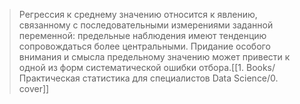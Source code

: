 > Регрессия к среднему значению относится к явлению, связанному с последовательными измерениями заданной переменной: предельные наблюдения имеют тенденцию сопровождаться более центральными. Придание особого внимания и смысла предельному значению может привести к одной из форм систематической ошибки отбора.[[1. Books/Практическая статистика для специалистов Data Science/0. cover]]

